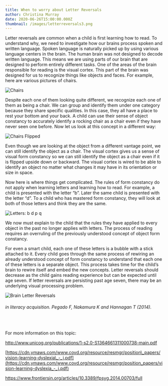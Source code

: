 ```yaml
---
title: When to worry about Letter Reversals
author: Christina Murray
date: 2020-06-26T15:00:00.000Z
thumbnail: /images/letterreversals3.png
---
```

Letter reversals are common when a child is first learning how to read. To understand why, we need to investigate how our brains process spoken and written language. Spoken language is naturally picked up by using various language centers in the brain. The human brain was not designed to decode written language. This means we are using parts of our brain that are designed to perform entirely different tasks. One of the areas of the brain responsible for reading is the visual cortex. This part of the brain was designed for us to recognize things like objects and faces. For example, here are various pictures of chairs.

![Chairs](/images/letterreversals3.png)

Despite each one of them looking quite different, we recognize each one of them as being a chair. We can group and identify them under one category because they share specific qualities. In this case, they all have a place to rest your bottom and your back. A child can use their sense of object constancy to accurately identify a rocking chair as a chair even if they have never seen one before. Now let us look at this concept in a different way:

![Chairs Flipped](/images/letterreversals2.png)

Even though we are looking at the object from a different vantage point, we can still identify the object as a chair. The visual cortex gives us a sense of visual form constancy so we can still identify the object as a chair even if it is flipped upside down or backward. The visual cortex is wired to be able to identify an object no matter what changes it may have in its orientation or size in space.

Now here is where things get complicated. The rules of form constancy do not apply when learning letters and learning how to read. For example, a child is presented with the letter “b”. Later the same child is presented with the letter “d”. To a child who has mastered form constancy, they will look at both of those letters and think they are the same.

![Letters: b d p q](/images/letterreversals1.png)

We now must explain to the child that the rules they have applied to every object in the past no longer applies with letters. The process of reading requires an overruling of the previously understood concept of object form constancy.

For even a smart child, each one of these letters is a bubble with a stick attached to it. Every child goes through the same process of rewiring an already understood concept of form constancy to understand that each one of these letters is a separate object. This process takes time for the child’s brain to rewire itself and embed the new concepts. Letter reversals should decrease as the child gains reading experience but can be expected until age seven. If letter reversals are persisting past age seven, there may be an underlying visual processing problem.

![Brain Letter Reversals](/images/letterreversals4.png 'Brain Letter Reversals')

###### *in literacy acquisition. Pegado F, Nakamura K and Hannagan T (2014).*

<br>
<br>
For more information on this topic:

<http://www.unicog.org/publications/1-s2.0-S1364661311000738-main.pdf>

[https://cdn.ymaws.com/www.covd.org/resource/resmgr/position\_papers/vision-learning-dyslexia\_-_j.pdf](https://cdn.ymaws.com/www.covd.org/resource/resmgr/position_papers/vision-learning-dyslexia_-_j.pdf)

<https://www.frontiersin.org/articles/10.3389/fpsyg.2014.00703/full>